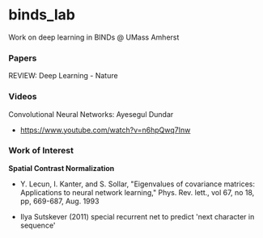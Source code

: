# binds_lab
Work on deep learning in BINDs @ UMass Amherst

### Papers
REVIEW: Deep Learning - Nature


### Videos

Convolutional Neural Networks: Ayesegul Dundar
- https://www.youtube.com/watch?v=n6hpQwq7Inw

### Work of Interest

**Spatial Contrast Normalization**
- Y. Lecun, I. Kanter, and S. Sollar, "Eigenvalues of covariance matrices: Applications to neural network learning," Phys. Rev. lett., vol 67, no 18, pp, 669-687, Aug. 1993

- Ilya Sutskever (2011) special recurrent net to predict 'next character in sequence'
